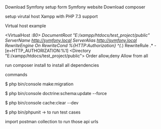 Download Symfony setup form Symfony website
Download composer

setup virutal host
Xampp with PHP 7.3 support

Virtual host example

<VirtualHost *:80>
    DocumentRoot "E:/xampp/htdocs/test_project/public"
    ServerName http://symfony.local
    ServerAlias http://symfony.local
    RewriteEngine On
    RewriteCond %{HTTP:Authorization} ^(.*)
    RewriteRule .* - [e=HTTP_AUTHORIZATION:%1]
    <Directory "E:/xampp/htdocs/test_project/public">
        Order allow,deny
        Allow from all
        </Directory>
</VirtualHost>


run composer install to install all dependencies

commands

$ php bin/console make:migration

$ php bin/console doctrine:schema:update --force

$ php bin/console cache:clear --dev

$ php bin/phpunit -> to run test cases

import postman collection to run those api urls

